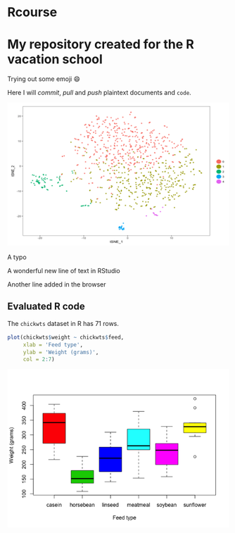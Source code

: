 
Rcourse
=======

My repository created for the R vacation school
===============================================

Trying out some emoji :smile:

Here I will *commit*, *pull* and *push* plaintext documents and `code`.

![A tSNE graph.](tSNE_1k_point6_30perplexity.png)

A typo

A wonderful new line of text in RStudio

Another line added in the browser

Evaluated R code
----------------

The `chickwts` dataset in R has 71 rows.

``` r
plot(chickwts$weight ~ chickwts$feed,
     xlab = 'Feed type',
     ylab = 'Weight (grams)',
     col = 2:7)
```

![](README_files/figure-markdown_github/chickplot-1.png)
